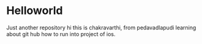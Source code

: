 # Helloworld
Just another repository
hi this is chakravarthi, from pedavadlapudi learning about git hub how to run into project of ios.

